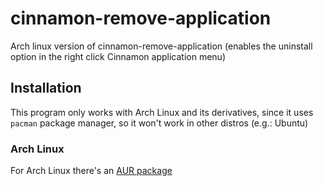 # cinnamon-remove-application
Arch linux version of cinnamon-remove-application (enables the uninstall option in the right click Cinnamon application menu)

## Installation

This program only works with Arch Linux and its derivatives, since it uses `pacman` package manager, so it won't work in other distros (e.g.: Ubuntu)

### Arch Linux

For Arch Linux there's an [AUR package](https://aur.archlinux.org/packages/cinnamon-remove-application/)
